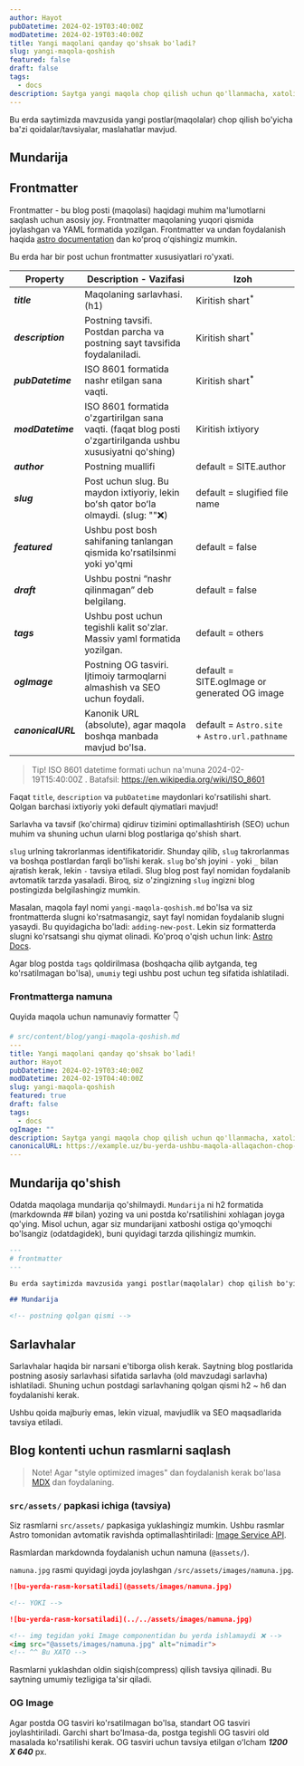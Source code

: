 ```yaml
---
author: Hayot
pubDatetime: 2024-02-19T03:40:00Z
modDatetime: 2024-02-19T03:40:00Z
title: Yangi maqolani qanday qo'shsak bo'ladi?
slug: yangi-maqola-qoshish
featured: false
draft: false
tags:
  - docs
description: Saytga yangi maqola chop qilish uchun qo'llanmacha, xatoliklar bo'lsa Githubda pull request oching!
---
```


Bu erda saytimizda mavzusida yangi postlar(maqolalar) chop qilish bo'yicha ba'zi qoidalar/tavsiyalar, maslahatlar mavjud.

## Mundarija

## Frontmatter

Frontmatter - bu blog posti (maqolasi) haqidagi muhim ma'lumotlarni saqlash uchun asosiy joy. Frontmatter maqolaning yuqori qismida joylashgan va YAML formatida yozilgan. Frontmatter va undan foydalanish haqida [astro documentation](https://docs.astro.build/en/guides/markdown-content/) dan koʻproq oʻqishingiz mumkin.

Bu erda har bir post uchun frontmatter xususiyatlari ro'yxati.

| Property           | Description - Vazifasi                                                                                       | Izoh                                          |
| ------------------ | ------------------------------------------------------------------------------------------------------------ | --------------------------------------------- |
| **_title_**        | Maqolaning sarlavhasi. (h1)                                                                                  | Kiritish shart<sup>\*</sup>                   |
| **_description_**  | Postning tavsifi. Postdan parcha va postning sayt tavsifida foydalaniladi.                                   | Kiritish shart<sup>\*</sup>                   |
| **_pubDatetime_**  | ISO 8601 formatida nashr etilgan sana vaqti.                                                                 | Kiritish shart<sup>\*</sup>                   |
| **_modDatetime_**  | ISO 8601 formatida o'zgartirilgan sana vaqti. (faqat blog posti o'zgartirilganda ushbu xususiyatni qo'shing) | Kiritish ixtiyory                             |
| **_author_**       | Postning muallifi                                                                                            | default = SITE.author                         |
| **_slug_**         | Post uchun slug. Bu maydon ixtiyoriy, lekin boʻsh qator boʻla olmaydi. (slug: ""❌)                          | default = slugified file name                 |
| **_featured_**     | Ushbu post bosh sahifaning tanlangan qismida ko'rsatilsinmi yoki yo'qmi                                      | default = false                               |
| **_draft_**        | Ushbu postni “nashr qilinmagan” deb belgilang.                                                               | default = false                               |
| **_tags_**         | Ushbu post uchun tegishli kalit so'zlar. Massiv yaml formatida yozilgan.                                     | default = others                              |
| **_ogImage_**      | Postning OG tasviri. Ijtimoiy tarmoqlarni almashish va SEO uchun foydali.                                    | default = SITE.ogImage or generated OG image  |
| **_canonicalURL_** | Kanonik URL (absolute), agar maqola boshqa manbada mavjud bo'lsa.                                            | default = `Astro.site` + `Astro.url.pathname` |

> Tip! ISO 8601 datetime formati uchun na'muna 2024-02-19T15:40:00Z . Batafsil: https://en.wikipedia.org/wiki/ISO_8601

Faqat `title`, `description` va `pubDatetime` maydonlari ko'rsatilishi shart. Qolgan barchasi ixtiyoriy yoki default qiymatlari mavjud!

Sarlavha va tavsif (ko'chirma) qidiruv tizimini optimallashtirish (SEO) uchun muhim va shuning uchun ularni blog postlariga qo'shish shart.

`slug` urlning takrorlanmas identifikatoridir. Shunday qilib, `slug` takrorlanmas va boshqa postlardan farqli bo'lishi kerak. `slug` bo'sh joyini `-` yoki `_` bilan ajratish kerak, lekin `-` tavsiya etiladi. Slug blog post fayl nomidan foydalanib avtomatik tarzda yasaladi. Biroq, siz o'zingizning `slug` ingizni blog postingizda belgilashingiz mumkin.

Masalan, maqola fayl nomi `yangi-maqola-qoshish.md` bo'lsa va siz frontmatterda slugni ko'rsatmasangiz, sayt fayl nomidan foydalanib slugni yasaydi. Bu quyidagicha bo'ladi: `adding-new-post`. Lekin siz formatterda slugni ko'rsatsangi shu qiymat olinadi. Ko'proq o'qish uchun link: [Astro Docs](https://docs.astro.build/en/guides/content-collections/#defining-custom-slugs).

Agar blog postda `tags` qoldirilmasa (boshqacha qilib aytganda, teg ko'rsatilmagan bo'lsa), `umumiy` tegi ushbu post uchun teg sifatida ishlatiladi.

### Frontmatterga namuna

Quyida maqola uchun namunaviy formatter 👇

```yaml
# src/content/blog/yangi-maqola-qoshish.md
---
title: Yangi maqolani qanday qo'shsak bo'ladi!
author: Hayot
pubDatetime: 2024-02-19T03:40:00Z
modDatetime: 2024-02-19T04:40:00Z
slug: yangi-maqola-qoshish
featured: true
draft: false
tags:
  - docs
ogImage: ""
description: Saytga yangi maqola chop qilish uchun qo'llanmacha, xatoliklar bo'lsa Githubda pull request oching!
canonicalURL: https://example.uz/bu-yerda-ushbu-maqola-allaqachon-chop-qilingan
---
```

## Mundarija qo'shish

Odatda maqolaga mundarija qo'shilmaydi. `Mundarija` ni h2 formatida (markdownda ## bilan) yozing va uni postda ko'rsatilishini xohlagan joyga qo'ying.
Misol uchun, agar siz mundarijani xatboshi ostiga qo'ymoqchi bo'lsangiz (odatdagidek), buni quyidagi tarzda qilishingiz mumkin.

```md
---
# frontmatter
---

Bu erda saytimizda mavzusida yangi postlar(maqolalar) chop qilish bo'yicha ba'zi qoidalar/tavsiyalar, maslahatlar mavjud.

## Mundarija

<!-- postning qolgan qismi -->
```

## Sarlavhalar

Sarlavhalar haqida bir narsani e'tiborga olish kerak. Saytning blog postlarida postning asosiy sarlavhasi sifatida sarlavha (old mavzudagi sarlavha) ishlatiladi. Shuning uchun postdagi sarlavhaning qolgan qismi h2 \~ h6 dan foydalanishi kerak.

Ushbu qoida majburiy emas, lekin vizual, mavjudlik va SEO maqsadlarida tavsiya etiladi.

## Blog kontenti uchun rasmlarni saqlash

> Note! Agar "style optimized images" dan foydalanish kerak bo'lasa [MDX](https://docs.astro.build/en/guides/images/#images-in-mdx-files) dan foydalaning.

### `src/assets/` papkasi ichiga (tavsiya)

Siz rasmlarni `src/assets/` papkasiga yuklashingiz mumkin. Ushbu rasmlar Astro tomonidan avtomatik ravishda optimallashtiriladi: [Image Service API](https://docs.astro.build/en/reference/image-service-reference/).

Rasmlardan markdownda foydalanish uchun namuna (`@assets/`).

`namuna.jpg` rasmi quyidagi joyda joylashgan `/src/assets/images/namuna.jpg`.

```md
![bu-yerda-rasm-korsatiladi](@assets/images/namuna.jpg)

<!-- YOKI -->

![bu-yerda-rasm-korsatiladi](../../assets/images/namuna.jpg)

<!-- img tegidan yoki Image componentidan bu yerda ishlamaydi ❌ -->
<img src="@assets/images/namuna.jpg" alt="nimadir">
<!-- ^^ Bu XATO -->
```

Rasmlarni yuklashdan oldin siqish(compress) qilish tavsiya qilinadi. Bu saytning umumiy tezligiga ta'sir qiladi.

### OG Image

Agar postda OG tasviri ko'rsatilmagan bo'lsa, standart OG tasviri joylashtiriladi. Garchi shart bo'lmasa-da, postga tegishli OG tasviri old masalada ko'rsatilishi kerak. OG tasviri uchun tavsiya etilgan oʻlcham **_1200 X 640_** px.
